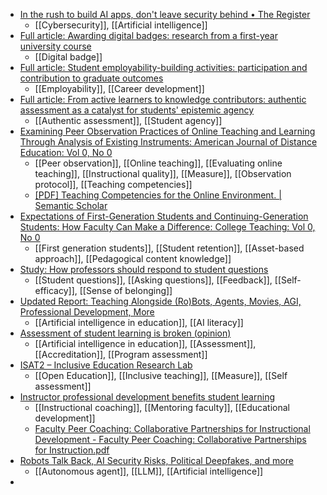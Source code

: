 - [In the rush to build AI apps, don't leave security behind • The Register](https://www.theregister.com/2024/03/17/ai_supply_chain/)
	- [[Cybersecurity]], [[Artificial intelligence]]
- [Full article: Awarding digital badges: research from a first-year university course](https://www.tandfonline.com/doi/full/10.1080/07294360.2024.2315039)
	- [[Digital badge]]
- [Full article: Student employability-building activities: participation and contribution to graduate outcomes](https://www.tandfonline.com/doi/full/10.1080/07294360.2024.2325154)
	- [[Employability]], [[Career development]]
- [Full article: From active learners to knowledge contributors: authentic assessment as a catalyst for students' epistemic agency](https://www.tandfonline.com/doi/full/10.1080/13562517.2024.2332252)
	- [[Authentic assessment]], [[Student agency]]
- [Examining Peer Observation Practices of Online Teaching and Learning Through Analysis of Existing Instruments: American Journal of Distance Education: Vol 0, No 0](https://www.tandfonline.com/doi/abs/10.1080/08923647.2024.2330269)
	- [[Peer observation]], [[Online teaching]], [[Evaluating online teaching]], [[Instructional quality]], [[Measure]], [[Observation protocol]], [[Teaching competencies]]
	- [[PDF] Teaching Competencies for the Online Environment. | Semantic Scholar](https://www.semanticscholar.org/paper/Teaching-Competencies-for-the-Online-Environment.-Farmer-Ramsdale/3cf777a167769ffc46cdfc3c2f51fd11ab37dbc5)
- [Expectations of First-Generation Students and Continuing-Generation Students: How Faculty Can Make a Difference: College Teaching: Vol 0, No 0](https://www.tandfonline.com/doi/abs/10.1080/87567555.2024.2327076)
	- [[First generation students]], [[Student retention]], [[Asset-based approach]], [[Pedagogical content knowledge]]
- [Study: How professors should respond to student questions](https://www.insidehighered.com/news/student-success/academic-life/2024/03/27/study-how-professors-should-respond-student-questions?mc_cid=9fcffb9ae1)
	- [[Student questions]], [[Asking questions]], [[Feedback]], [[Self-efficacy]], [[Sense of belonging]]
- [Updated Report: Teaching Alongside (Ro)Bots, Agents, Movies, AGI, Professional Development, More](https://stefanbauschard.substack.com/p/updated-report-teaching-alongside?isFreemail=true&post_id=143015612&publication_id=1673728&r=1gwis)
	- [[Artificial intelligence in education]], [[AI literacy]]
- [Assessment of student learning is broken (opinion)](https://www.insidehighered.com/opinion/views/2024/03/28/assessment-student-learning-broken-opinion?mc_cid=e66aed5f26)
	- [[Artificial intelligence in education]], [[Assessment]], [[Accreditation]], [[Program assessment]]
- [ISAT2 – Inclusive Education Research Lab](https://inclusiveeducationlab.com/isat2/)
	- [[Open Education]], [[Inclusive teaching]], [[Measure]], [[Self assessment]]
- [Instructor professional development benefits student learning](https://www.insidehighered.com/news/student-success/academic-life/2024/03/26/instructor-professional-development-benefits-student?mc_cid=0e2bc92445)
	- [[Instructional coaching]], [[Mentoring faculty]], [[Educational development]]
	- [Faculty Peer Coaching: Collaborative Partnerships for Instructional Development - Faculty Peer Coaching: Collaborative Partnerships for Instruction.pdf](https://digitalcommons.sacredheart.edu/cgi/viewcontent.cgi?article=1353&context=ced_fac)
- [Robots Talk Back, AI Security Risks, Political Deepfakes, and more](https://www.deeplearning.ai/the-batch/issue-241/)
	- [[Autonomous agent]], [[LLM]], [[Artificial intelligence]]
-